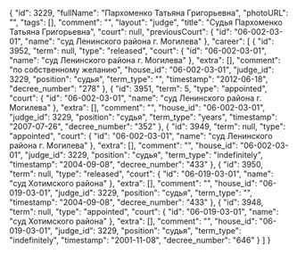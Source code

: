 {
    "id": 3229,
    "fullName": "Пархоменко Татьяна Григорьевна",
    "photoURL": "",
    "tags": [],
    "comment": "",
    "layout": "judge",
    "title": "Судья Пархоменко Татьяна Григорьевна",
    "court": null,
    "previousCourt": {
        "id": "06-002-03-01",
        "name": "суд Ленинского района г. Могилева"
    },
    "career": [
        {
            "id": 3952,
            "term": null,
            "type": "released",
            "court": {
                "id": "06-002-03-01",
                "name": "суд Ленинского района г. Могилева"
            },
            "extra": [],
            "comment": "по собственному желанию",
            "house_id": "06-002-03-01",
            "judge_id": 3229,
            "position": "судья",
            "term_type": "",
            "timestamp": "2012-06-18",
            "decree_number": "278"
        },
        {
            "id": 3951,
            "term": 5,
            "type": "appointed",
            "court": {
                "id": "06-002-03-01",
                "name": "суд Ленинского района г. Могилева"
            },
            "extra": [],
            "comment": "",
            "house_id": "06-002-03-01",
            "judge_id": 3229,
            "position": "судья",
            "term_type": "years",
            "timestamp": "2007-07-26",
            "decree_number": "352"
        },
        {
            "id": 3949,
            "term": null,
            "type": "appointed",
            "court": {
                "id": "06-002-03-01",
                "name": "суд Ленинского района г. Могилева"
            },
            "extra": [],
            "comment": "",
            "house_id": "06-002-03-01",
            "judge_id": 3229,
            "position": "судья",
            "term_type": "indefinitely",
            "timestamp": "2004-09-08",
            "decree_number": "433"
        },
        {
            "id": 3950,
            "term": null,
            "type": "released",
            "court": {
                "id": "06-019-03-01",
                "name": "суд Хотимского района"
            },
            "extra": [],
            "comment": "",
            "house_id": "06-019-03-01",
            "judge_id": 3229,
            "position": "судья",
            "term_type": "",
            "timestamp": "2004-09-08",
            "decree_number": "433"
        },
        {
            "id": 3948,
            "term": null,
            "type": "appointed",
            "court": {
                "id": "06-019-03-01",
                "name": "суд Хотимского района"
            },
            "extra": [],
            "comment": "",
            "house_id": "06-019-03-01",
            "judge_id": 3229,
            "position": "судья",
            "term_type": "indefinitely",
            "timestamp": "2001-11-08",
            "decree_number": "646"
        }
    ]
}